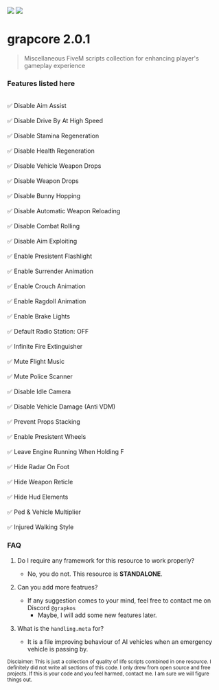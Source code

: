 ![](https://komarev.com/ghpvc/?username=grapkos&color=4635B1&abbreviated=true&label=REPOSITORY+VIEWS&style=for-the-badge) ![](https://img.shields.io/badge/LAST%20UPDATED%3A%2002%2F02%2F2025-4635B1?style=for-the-badge)


# grapcore 2.0.1
> Miscellaneous FiveM scripts collection for enhancing player's gameplay experience

### Features listed here
<br>✅  Disable Aim Assist</br>
<br> ✅  Disable Drive By At High Speed</br>
<br> ✅  Disable Stamina Regeneration</br>
<br> ✅  Disable Health Regeneration</br>
<br> ✅  Disable Vehicle Weapon Drops</br>
<br> ✅  Disable Weapon Drops</br>
<br> ✅  Disable Bunny Hopping</br>
<br> ✅  Disable Automatic Weapon Reloading</br>
<br> ✅  Disable Combat Rolling</br>
<br> ✅  Disable Aim Exploiting</br>
<br> ✅  Enable Presistent Flashlight</br>
<br> ✅  Enable Surrender Animation</br>
<br> ✅  Enable Crouch Animation</br>
<br> ✅  Enable Ragdoll Animation</br>
<br> ✅  Enable Brake Lights</br>
<br> ✅  Default Radio Station: OFF</br>
<br> ✅  Infinite Fire Extinguisher</br>
<br> ✅  Mute Flight Music</br>
<br> ✅  Mute Police Scanner</br>
<br> ✅  Disable Idle Camera</br>
<br> ✅  Disable Vehicle Damage (Anti VDM)</br>
<br> ✅  Prevent Props Stacking</br>
<br> ✅  Enable Presistent Wheels</br>
<br> ✅  Leave Engine Running When Holding F</br>
<br> ✅  Hide Radar On Foot</br>
<br> ✅  Hide Weapon Reticle</br>
<br> ✅  Hide Hud Elements</br>
<br> ✅  Ped & Vehicle Multiplier</br>
<br> ✅  Injured Walking Style</br>

### FAQ
1. Do I require any framework for this resource to work properly?
     - No, you do not. This resource is **STANDALONE**.

2. Can you add more featrues?
     - If any suggestion comes to your mind, feel free to contact me on Discord `@grapkos`
       - Maybe, I will add some new features later.

3. What is the `handling.meta` for?
     - It is a file improving behaviour of AI vehicles when an emergency vehicle is passing by.

<sub>Disclaimer: This is just a collection of quality of life scripts combined in one resource. I definitely did not write all sections of this code. I only drew from open source and free projects. If this is your code and you feel harmed, contact me. I am sure we will figure things out.</sub>
